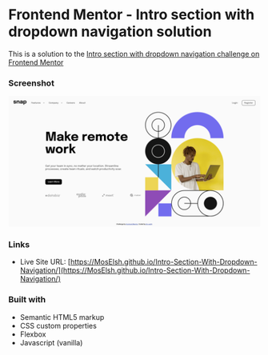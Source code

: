 # Frontend Mentor - Intro section with dropdown navigation solution

This is a solution to the [Intro section with dropdown navigation challenge on Frontend Mentor](https://www.frontendmentor.io/challenges/intro-section-with-dropdown-navigation-ryaPetHE5)

### Screenshot

![Screenshot of my page](./screenshot.png)

### Links

- Live Site URL: [https://MosElsh.github.io/Intro-Section-With-Dropdown-Navigation/](https://MosElsh.github.io/Intro-Section-With-Dropdown-Navigation/)

### Built with

- Semantic HTML5 markup
- CSS custom properties
- Flexbox
- Javascript (vanilla)